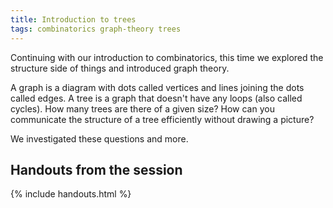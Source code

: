 ```yaml
---
title: Introduction to trees
tags: combinatorics graph-theory trees
---
```


Continuing with our introduction to combinatorics, this time we explored the structure side of things and introduced graph theory.<!--more-->

A graph is a diagram with dots called vertices and lines joining the dots called edges. A tree is a graph that doesn't have any loops (also called cycles). How many trees are there of a given size? How can you communicate the structure of a tree efficiently without drawing a picture?

We investigated these questions and more.

## Handouts from the session

{% include handouts.html %}
